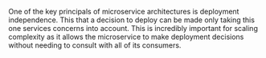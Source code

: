 One of the key principals of microservice architectures is deployment independence. This that a decision to deploy can be made only taking this one services concerns into account. This is incredibly important for scaling complexity as it allows the microservice to make deployment decisions without needing to consult with all of its consumers.
